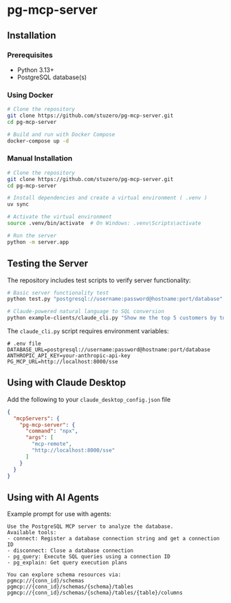 # pg-mcp-server

## Installation

### Prerequisites

- Python 3.13+
- PostgreSQL database(s)

### Using Docker

```bash
# Clone the repository
git clone https://github.com/stuzero/pg-mcp-server.git
cd pg-mcp-server

# Build and run with Docker Compose
docker-compose up -d
```

### Manual Installation

```bash
# Clone the repository
git clone https://github.com/stuzero/pg-mcp-server.git
cd pg-mcp-server

# Install dependencies and create a virtual environment ( .venv )
uv sync

# Activate the virtual environment
source .venv/bin/activate  # On Windows: .venv\Scripts\activate

# Run the server
python -m server.app
```

## Testing the Server

The repository includes test scripts to verify server functionality:

```bash
# Basic server functionality test
python test.py "postgresql://username:password@hostname:port/database"

# Claude-powered natural language to SQL conversion
python example-clients/claude_cli.py "Show me the top 5 customers by total sales"
```

The `claude_cli.py` script requires environment variables:

```
# .env file
DATABASE_URL=postgresql://username:password@hostname:port/database
ANTHROPIC_API_KEY=your-anthropic-api-key
PG_MCP_URL=http://localhost:8000/sse
```

## Using with Claude Desktop
Add the following to your `claude_desktop_config.json` file
```json
{
  "mcpServers": {
    "pg-mcp-server": {
      "command": "npx",
      "args": [
        "mcp-remote",
        "http://localhost:8000/sse"
      ]
    }
  }
}
```

## Using with AI Agents

Example prompt for use with agents:

```
Use the PostgreSQL MCP server to analyze the database. 
Available tools:
- connect: Register a database connection string and get a connection ID
- disconnect: Close a database connection
- pg_query: Execute SQL queries using a connection ID
- pg_explain: Get query execution plans

You can explore schema resources via:
pgmcp://{conn_id}/schemas
pgmcp://{conn_id}/schemas/{schema}/tables
pgmcp://{conn_id}/schemas/{schema}/tables/{table}/columns
```